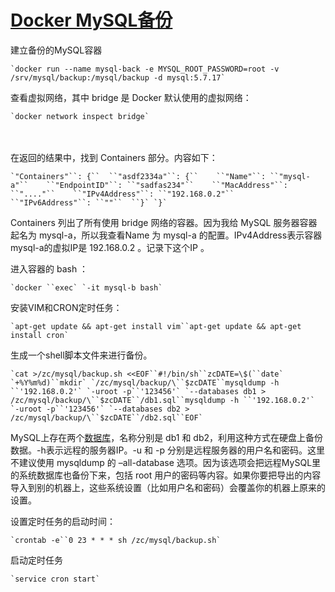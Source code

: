 # [Docker MySQL备份](https://www.cnblogs.com/xuezhigu/p/6595617.html)



建立备份的MySQL容器

```
`docker run --name mysql-back -e MYSQL_ROOT_PASSWORD=root -v /srv/mysql/backup:/mysql/backup -d mysql:5.7.17`
```

 

查看虚拟网络，其中 bridge 是 Docker 默认使用的虚拟网络：

```
`docker network inspect bridge`
```

　　

在返回的结果中，找到 Containers 部分。内容如下：

```
`"Containers"``: {``  ``"asdf2334a"``: {``    ``"Name"``: ``"mysql-a"``    ``"EndpointID"``: ``"sadfas234"``    ``"MacAddress"``: ``"...."``    ``"IPv4Address"``: ``"192.168.0.2"``    ``"IPv6Address"``: ``""``  ``}` `}`
```

Containers 列出了所有使用 bridge 网络的容器。因为我给 MySQL 服务器容器起名为 mysql-a，所以我查看Name 为 mysql-a 的配置。IPv4Address表示容器mysql-a的虚拟IP是 192.168.0.2 。记录下这个IP 。

进入容器的 bash ：

```
`docker ``exec` `-it mysql-b bash`
```

安装VIM和CRON定时任务：

```
`apt-get update && apt-get install vim``apt-get update && apt-get install cron`
```

生成一个shell脚本文件来进行备份。

```
`cat >/zc/mysql/backup.sh <<EOF``#!/bin/sh``zcDATE=\$(``date` `+%Y%m%d)``mkdir` `/zc/mysql/backup/\``$zcDATE``mysqldump -h ``'192.168.0.2'` `-uroot -p``'123456'` `--databases db1 > /zc/mysql/backup/\``$zcDATE``/db1.sql``mysqldump -h ``'192.168.0.2'` `-uroot -p``'123456'` `--databases db2 > /zc/mysql/backup/\``$zcDATE``/db2.sql``EOF`
```

MySQL上存在两个[数据库](http://lib.csdn.net/base/mysql)，名称分别是 db1 和 db2，利用这种方式在硬盘上备份数据。-h表示远程的服务器IP。-u 和 -p 分别是远程服务器的用户名和密码。这里不建议使用 mysqldump 的 –all-database 选项。因为该选项会把远程MySQL里的系统数据库也备份下来，包括 root 用户的密码等内容。如果你要把导出的内容导入到别的机器上，这些系统设置（比如用户名和密码）会覆盖你的机器上原来的设置。

设置定时任务的启动时间：

```
`crontab -e``0 23 * * * sh /zc/mysql/backup.sh`
```

启动定时任务

```
`service cron start`
```